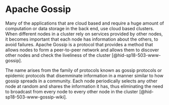 Apache Gossip
=============

Many of the applications that are cloud based and require a huge amount
of computation or data storage in the back end, use cloud based
clusters. When different nodes in a cluster rely on services provided by
other nodes, it becomes important that each node has information about
the others, to avoid failures. Apache Gossip is a protocol that provides
a method that allows nodes to form a peer-to-peer network and allows
them to discover other nodes and check the liveliness of the cluster
[@hid-sp18-503-www-gossip].

The name arises from the family of protocols known as gossip protocols
or epidemic protocols that disemminate information in a manner similar
to how gossip spreads in a community. Each node periodically selects any
other node at random and shares the information it has, thus eliminating
the need to broadcast from every node to every other node in the cluster
[@hid-sp18-503-www-gossip-wiki].
